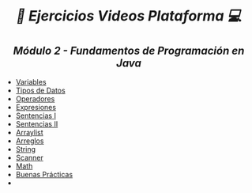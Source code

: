 **_<h1 align="center">:vulcan_salute: Ejercicios Videos Plataforma :computer:</h1>_**
**_<h2 align="center">Módulo 2 - Fundamentos de Programación en Java</h2>_**

- [Variables]()
- [Tipos de Datos]()
- [Operadores]()
- [Expresiones]()
- [Sentencias I]()
- [Sentencias II]()
- [Arraylist]()
- [Arreglos]()
- [String]()
- [Scanner]()
- [Math]()
- [Buenas Prácticas]()
- []()







